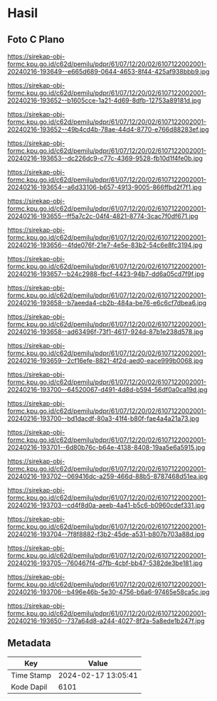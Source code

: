 # Hasil

## Foto C Plano

https://sirekap-obj-formc.kpu.go.id/c62d/pemilu/pdpr/61/07/12/20/02/6107122002001-20240216-193649--e665d689-0644-4653-8f44-425af938bbb9.jpg

https://sirekap-obj-formc.kpu.go.id/c62d/pemilu/pdpr/61/07/12/20/02/6107122002001-20240216-193652--b1605cce-1a21-4d69-8dfb-12753a89181d.jpg

https://sirekap-obj-formc.kpu.go.id/c62d/pemilu/pdpr/61/07/12/20/02/6107122002001-20240216-193652--49b4cd4b-78ae-44d4-8770-e766d88283ef.jpg

https://sirekap-obj-formc.kpu.go.id/c62d/pemilu/pdpr/61/07/12/20/02/6107122002001-20240216-193653--dc226dc9-c77c-4369-9528-fb10d1f4fe0b.jpg

https://sirekap-obj-formc.kpu.go.id/c62d/pemilu/pdpr/61/07/12/20/02/6107122002001-20240216-193654--a6d33106-b657-4913-9005-866ffbd2f7f1.jpg

https://sirekap-obj-formc.kpu.go.id/c62d/pemilu/pdpr/61/07/12/20/02/6107122002001-20240216-193655--ff5a7c2c-04f4-4821-8774-3cac7f0df671.jpg

https://sirekap-obj-formc.kpu.go.id/c62d/pemilu/pdpr/61/07/12/20/02/6107122002001-20240216-193656--4fde076f-21e7-4e5e-83b2-54c6e8fc3194.jpg

https://sirekap-obj-formc.kpu.go.id/c62d/pemilu/pdpr/61/07/12/20/02/6107122002001-20240216-193657--b24c2988-fbcf-4423-94b7-dd6a05cd7f9f.jpg

https://sirekap-obj-formc.kpu.go.id/c62d/pemilu/pdpr/61/07/12/20/02/6107122002001-20240216-193658--b7aeeda4-cb2b-484a-be76-e6c6cf7dbea6.jpg

https://sirekap-obj-formc.kpu.go.id/c62d/pemilu/pdpr/61/07/12/20/02/6107122002001-20240216-193658--ad63496f-73f1-4617-924d-87b1e238d578.jpg

https://sirekap-obj-formc.kpu.go.id/c62d/pemilu/pdpr/61/07/12/20/02/6107122002001-20240216-193659--2cf16efe-8821-4f2d-aed0-eace999b0068.jpg

https://sirekap-obj-formc.kpu.go.id/c62d/pemilu/pdpr/61/07/12/20/02/6107122002001-20240216-193700--64520067-d491-4d8d-b594-56df0a0ca19d.jpg

https://sirekap-obj-formc.kpu.go.id/c62d/pemilu/pdpr/61/07/12/20/02/6107122002001-20240216-193700--bd1dacdf-80a3-41f4-b80f-fae4a4a21a73.jpg

https://sirekap-obj-formc.kpu.go.id/c62d/pemilu/pdpr/61/07/12/20/02/6107122002001-20240216-193701--6d80b76c-b64e-4138-8408-19aa5e6a5915.jpg

https://sirekap-obj-formc.kpu.go.id/c62d/pemilu/pdpr/61/07/12/20/02/6107122002001-20240216-193702--069416dc-a259-466d-88b5-8787468d51ea.jpg

https://sirekap-obj-formc.kpu.go.id/c62d/pemilu/pdpr/61/07/12/20/02/6107122002001-20240216-193703--cd4f8d0a-aeeb-4a41-b5c6-b0960cdef331.jpg

https://sirekap-obj-formc.kpu.go.id/c62d/pemilu/pdpr/61/07/12/20/02/6107122002001-20240216-193704--7f8f8882-f3b2-45de-a531-b807b703a88d.jpg

https://sirekap-obj-formc.kpu.go.id/c62d/pemilu/pdpr/61/07/12/20/02/6107122002001-20240216-193705--760467f4-d7fb-4cbf-bb47-5382de3be181.jpg

https://sirekap-obj-formc.kpu.go.id/c62d/pemilu/pdpr/61/07/12/20/02/6107122002001-20240216-193706--b496e46b-5e30-4756-b6a6-97465e58ca5c.jpg

https://sirekap-obj-formc.kpu.go.id/c62d/pemilu/pdpr/61/07/12/20/02/6107122002001-20240216-193650--737a64d8-a244-4027-8f2a-5a8ede1b247f.jpg


## Metadata

| Key        | Value               |
| ---------- | ------------------- |
| Time Stamp | 2024-02-17 13:05:41 |
| Kode Dapil | 6101                |



